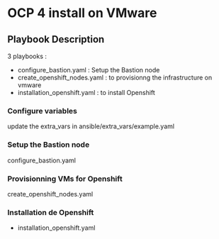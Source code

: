 # OCP 4 install on VMware

## Playbook Description
3 playbooks :
 - configure_bastion.yaml : Setup the Bastion node
 - create_openshift_nodes.yaml : to provisionng the infrastructure on vmware
 - installation_openshift.yaml : to install Openshift

### Configure variables
update the extra_vars in ansible/extra_vars/example.yaml

### Setup the Bastion node
configure_bastion.yaml


### Provisionning VMs for Openshift
create_openshift_nodes.yaml

### Installation de Openshift

-  installation_openshift.yaml
